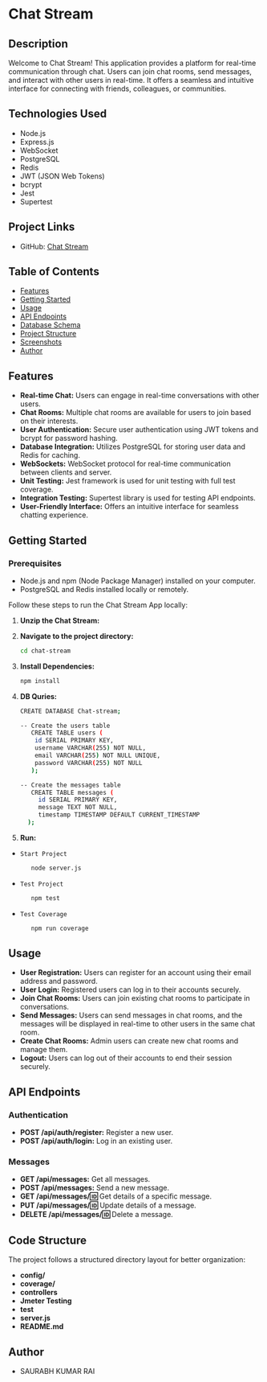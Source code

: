 # Chat Stream

## Description

Welcome to Chat Stream! This application provides a platform for real-time communication through chat. Users can join chat rooms, send messages, and interact with other users in real-time. It offers a seamless and intuitive interface for connecting with friends, colleagues, or communities.

## Technologies Used

- Node.js
- Express.js
- WebSocket
- PostgreSQL
- Redis
- JWT (JSON Web Tokens)
- bcrypt
- Jest
- Supertest

## Project Links


- GitHub: [Chat Stream](https://github.com/saurabhkumarr99/Chat-Stream)


## Table of Contents

- [Features](#features)
- [Getting Started](#getting-started)
- [Usage](#usage)
- [API Endpoints](#api-endpoints)
- [Database Schema](#database-schema)
- [Project Structure](#project-structure)
- [Screenshots](#screenshots)
- [Author](#author)

## Features


- **Real-time Chat:** Users can engage in real-time conversations with other users.
- **Chat Rooms:** Multiple chat rooms are available for users to join based on their interests.
- **User Authentication:** Secure user authentication using JWT tokens and bcrypt for password hashing.
- **Database Integration:** Utilizes PostgreSQL for storing user data and Redis for caching.
- **WebSockets:** WebSocket protocol for real-time communication between clients and server.
- **Unit Testing:** Jest framework is used for unit testing with full test coverage.
- **Integration Testing:** Supertest library is used for testing API endpoints.
- **User-Friendly Interface:** Offers an intuitive interface for seamless chatting experience.

## Getting Started

### Prerequisites

- Node.js and npm (Node Package Manager) installed on your computer.
- PostgreSQL and Redis installed locally or remotely.


Follow these steps to run the Chat Stream App locally:

1. **Unzip the Chat Stream:**

2. **Navigate to the project directory:**

   ```bash
   cd chat-stream
   ```


2. **Install Dependencies:**

   ```bash
   npm install
   ``` 

3. **DB Quries:**

   ```bash
   CREATE DATABASE Chat-stream;

   -- Create the users table
      CREATE TABLE users (
       id SERIAL PRIMARY KEY,
       username VARCHAR(255) NOT NULL,
       email VARCHAR(255) NOT NULL UNIQUE,
       password VARCHAR(255) NOT NULL
      );

   -- Create the messages table
      CREATE TABLE messages (
        id SERIAL PRIMARY KEY,
        message TEXT NOT NULL,
        timestamp TIMESTAMP DEFAULT CURRENT_TIMESTAMP
     );


   ``` 

4. **Run:**

 - `Start Project`
   ```bash
      node server.js
   ``` 

 - `Test Project`
   ```bash
      npm test
   ``` 

 - `Test Coverage`
   ```bash
      npm run coverage
   ``` 
## Usage

- **User Registration:** Users can register for an account using their email address and password.
- **User Login:** Registered users can log in to their accounts securely.
- **Join Chat Rooms:** Users can join existing chat rooms to participate in conversations.
- **Send Messages:** Users can send messages in chat rooms, and the messages will be displayed in real-time to other users in the same chat room.
- **Create Chat Rooms:** Admin users can create new chat rooms and manage them.
- **Logout:** Users can log out of their accounts to end their session securely.

## API Endpoints

### Authentication

- **POST /api/auth/register:** Register a new user.
- **POST /api/auth/login:** Log in an existing user.


### Messages

- **GET /api/messages:** Get all messages.
- **POST /api/messages:** Send a new message.
- **GET /api/messages/:id:** Get details of a specific message.
- **PUT /api/messages/:id:** Update details of a message.
- **DELETE /api/messages/:id:** Delete a message.

## Code Structure

The project follows a structured directory layout for better organization:

- **config/**
- **coverage/**
- **controllers**
- **Jmeter Testing**
- **test**
- **server.js**
- **README.md**

## Author

- SAURABH KUMAR RAI